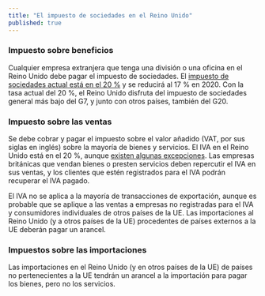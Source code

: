 ```yaml
---
title: "El impuesto de sociedades en el Reino Unido"
published: true
---
```


### Impuesto sobre beneficios

Cualquier empresa extranjera que tenga una división o una oficina en el Reino Unido debe pagar el impuesto de sociedades. El [impuesto de sociedades actual está en el 20 %](https://www.gov.uk/corporation-tax-rates/rates) y se reducirá al 17 % en 2020. Con la tasa actual del 20 %, el Reino Unido disfruta del impuesto de sociedades general más bajo del G7, y junto con otros países, también del G20. 

### Impuesto sobre las ventas

Se debe cobrar y pagar el impuesto sobre el valor añadido (VAT, por sus siglas en inglés) sobre la mayoría de bienes y servicios. El IVA en el Reino Unido está en el 20 %, aunque [existen algunas excepciones](https://www.gov.uk/guidance/rates-of-vat-on-different-goods-and-services). Las empresas británicas que vendan bienes o presten servicios deben repercutir el IVA en sus ventas, y los clientes que estén registrados para el IVA podrán recuperar el IVA pagado.  

El IVA no se aplica a la mayoría de transacciones de exportación, aunque es probable que se aplique a las ventas a empresas no registradas para el IVA y consumidores individuales de otros países de la UE. Las importaciones al Reino Unido (y a otros países de la UE) procedentes de países externos a la UE deberán pagar un arancel. 

### Impuestos sobre las importaciones

Las importaciones en el Reino Unido (y en otros países de la UE) de países no pertenecientes a la UE tendrán un arancel a la importación para pagar los bienes, pero no los servicios.
